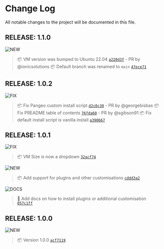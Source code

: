 # Change Log

All notable changes to the project will be documented in this file.

## RELEASE: 1.1.0

![NEW](https://img.shields.io/badge/-NEW-gray.svg?colorB=12CBC4)

> 📦 VM version was bumped to Ubuntu 22.04 [`a220d3f`](https://github.com/trallard/TLJH-azure-button/commit/a220d3f) - PR by @ionicsolutions
> 📦 Default branch was renamed to `main` [`47ece71`](https://github.com/trallard/TLJH-azure-button/commit/47ece71)

## RELEASE: 1.0.2

![FIX](https://img.shields.io/badge/-FIX-gray.svg?colorB=FC427B)
> 📦 Fix Pangeo custom install script [`d2c0c30`](https://github.com/trallard/TLJH-azure-button/commit/7a72e0d62880677996941011a4dad8ffad2c0c30) - PR by @georgebisbas
> 📦 Fix PREADME table of contents [`76fda60`](https://github.com/trallard/TLJH-azure-button/commit/d6b562e2637e695443d1d068e1a8d4bb376fda60) - PR by @sgibson91
> 📦 Fix default install script is vanilla install [`a390667`](https://github.com/trallard/TLJH-azure-button/commit/d7bc35f3f816dd17f48e96625fe58a31fa390667) 

## RELEASE: 1.0.1

![FIX](https://img.shields.io/badge/-FIX-gray.svg?colorB=FC427B)
> 📦 VM Size is now a dropdown [`32acf74`](https://github.com/trallard/TLJH-azure-button/commit/32acf74a892e0d5eed70177cfb712d31f7f9fe58)

![NEW](https://img.shields.io/badge/-NEW-gray.svg?colorB=12CBC4)

> 📦 Add support for plugins and other customisations [`cddd3a2`](https://github.com/trallard/TLJH-azure-button/commit/cddd3a273f97634ec429c5a8837bf123a6ab71d9)

![DOCS](https://img.shields.io/badge/-DOCS-gray.svg?colorB=686de0)
> 📖 Add docs on how to install plugins or additional customisation [`057c1ff`](https://github.com/trallard/TLJH-azure-button/commit/057c1ffe5a45dbecf8cc5c946cea4f4a7ef14b67)

## RELEASE: 1.0.0

![NEW](https://img.shields.io/badge/-NEW-gray.svg?colorB=12CBC4)

> 📦 Version 1.0.0 [`acf7119`](https://github.com/trallard/TLJH-azure-button/commit/acf7119484075d6ec0bb4e4b19e5757691d62b09) <br>
